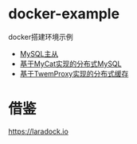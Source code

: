 # docker-example
docker搭建环境示例

- [MySQL主从](https://github.com/zuoshuwen/docker-example/tree/master/mysql_master_slave)
- [基于MyCat实现的分布式MySQL](https://github.com/zuoshuwen/docker-example/tree/master/mycat)
- [基于TwemProxy实现的分布式缓存](https://github.com/zuoshuwen/docker-example/tree/master/twemproxy)

# 借鉴
https://laradock.io